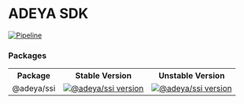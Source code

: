 # ADEYA SDK

[![Pipeline](https://github.com/credebl/adeya-sdk/actions/workflows/pipeline.yaml/badge.svg?branch=main)](https://github.com/credebl/adeya-sdk/actions/workflows/pipeline.yaml)

### Packages

<table>
  <tr>
    <th><b>Package</b></th>
    <th><b>Stable Version</b></th>
    <th><b>Unstable Version</b></th>
  </tr>
  <tr>
    <td>@adeya/ssi</td>
    <td>
      <a href="https://npmjs.com/package/@adeya/ssi">
        <img alt="@adeya/ssi version" src="https://img.shields.io/npm/v/@adeya/ssi.svg"/>
      </a>
    </td>
    <td>
      <a href="https://npmjs.com/package/@adeya/ssi">
        <img alt="@adeya/ssi version" src="https://img.shields.io/npm/v/@adeya/ssi/alpha.svg"/>
      </a>
    </td>
  </tr>
</table>
